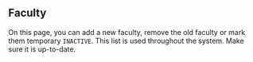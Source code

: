 ## Faculty

On this page, you can add a new faculty, remove the old faculty or mark them
temporary `INACTIVE`. This list is used throughout the system. Make sure it is
up-to-date.
